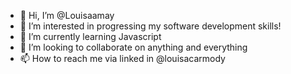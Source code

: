 - 👋 Hi, I’m @Louisaamay
- 👀 I’m interested in progressing my software development skills!
- 🌱 I’m currently learning Javascript
- 💞️ I’m looking to collaborate on anything and everything
- 📫 How to reach me via linked in @louisacarmody

<!---
Louisaamay/Louisaamay is a ✨ special ✨ repository because its `README.md` (this file) appears on your GitHub profile.
You can click the Preview link to take a look at your changes.
--->

